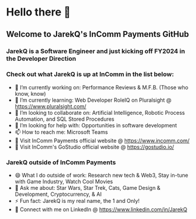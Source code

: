 # Hello there 👋

## Welcome to JarekQ's InComm Payments GitHub

### JarekQ is a Software Engineer and just kicking off FY2024 in the Developer Direction

### Check out what JarekQ is up at InComm in the list below:
- 🔭 I’m currently working on: Performance Reviews & M.F.B. (Those who know, know)
- 🌱 I’m currently learning: Web Developer RoleIQ on Pluralsight @ https://www.pluralsight.com/
- 👯 I’m looking to collaborate on: Artificial Intelligence, Robotic Process Automation, and SQL Stored Procedures
- 🤔 I’m looking for help with: Opportunities in software development
- 📫 How to reach me: Microsoft Teams
- 💼 Visit InComm Payments official website @ https://www.incomm.com/
- 💼 Visit InComm's GoStudio official website @ https://gostudio.io/

### JarekQ outside of InComm Payments
- 😄 What I do outside of work: Research new tech & Web3, Stay in-tune with Game Industry, Watch Cool Movies
- 💬 Ask me about: Star Wars, Star Trek, Cats, Game Design & Development, Cryptocurrency, & AI
- ⚡ Fun fact: JarekQ is my real name, the 1 and Only!
- 🤝 Connect with me on LinkedIn @ https://www.linkedin.com/in/JarekQ

<!--
**jaloisio-incomm/jaloisio-incomm** is a ✨ _special_ ✨ repository because its `README.md` (this file) appears on your GitHub profile.

Here are some ideas to get you started:

- 🔭 I’m currently working on ...
- 🌱 I’m currently learning ...
- 👯 I’m looking to collaborate on ...
- 🤔 I’m looking for help with ...
- 💬 Ask me about ...
- 📫 How to reach me: ...
- 😄 Pronouns: ...
- ⚡ Fun fact: ...
-->
